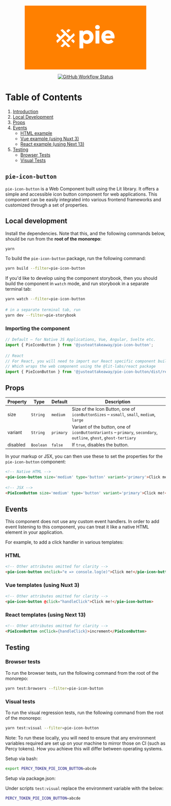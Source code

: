 <p align="center">
  <img align="center" src="../../../readme_image.png" height="200" alt="">
</p>

<p align="center">
  <a href="https://www.npmjs.com/@justeattakeaway/pie-icon-button">
    <img alt="GitHub Workflow Status" src="https://img.shields.io/npm/v/@justeattakeaway/pie-icon-button.svg">
  </a>
</p>

# Table of Contents

1. [Introduction](#pie-icon-button)
2. [Local Development](#local-development)
3. [Props](#props)
4. [Events](#events)
   - [HTML example](#html)
   - [Vue example (using Nuxt 3)](#vue-templates-using-nuxt-3)
   - [React example (using Next 13)](#react-templates-using-next-13)
5. [Testing](#testing)
   - [Browser Tests](#browser-tests)
   - [Visual Tests](#visual-tests)


## `pie-icon-button`

`pie-icon-button` is a Web Component built using the Lit library. It offers a simple and accessible icon button component for web applications. This component can be easily integrated into various frontend frameworks and customized through a set of properties.

## Local development

Install the dependencies. Note that this, and the following commands below, should be run from the **root of the monorepo**:

```bash
yarn
```

To build the `pie-icon-button` package, run the following command:

```bash
yarn build --filter=pie-icon-button
```

If you'd like to develop using the component storybook, then you should build the component in `watch` mode, and run storybook in a separate terminal tab:


```bash
yarn watch --filter=pie-icon-button

# in a separate terminal tab, run
yarn dev --filter=pie-storybook
```


### Importing the component

```js
// Default – for Native JS Applications, Vue, Angular, Svelte etc.
import { PieIconButton } from '@justeattakeaway/pie-icon-button';

// React
// For React, you will need to import our React specific component build
// Which wraps the web component using the @lit-labs/react package
import { PieIconButton } from '@justeattakeaway/pie-icon-button/dist/react';
```


## Props

| Property    | Type      | Default         | Description                                                          |
|-------------|-----------|-----------------|----------------------------------------------------------------------|
| size        | `String`  | `medium`        | Size of the Icon Button, one of `iconButtonSizes` – `xsmall`, `small`, `medium`, `large` |
| variant     | `String`  | `primary`       | Variant of the button, one of `iconButtonVariants` – `primary`, `secondary`, `outline`, `ghost`, `ghost-tertiary` |
| disabled    | `Boolean` | `false`         | If `true`, disables the button.                                      |

In your markup or JSX, you can then use these to set the properties for the `pie-icon-button` component:

```html
<!-- Native HTML -->
<pie-icon-button size='medium' type='button' variant='primary'>Click me!</pie-icon-button>

<!-- JSX -->
<PieIconButton size='medium' type='button' variant='primary'>Click me!</PieIconButton>
```

## Events

This component does not use any custom event handlers. In order to add event listening to this component, you can treat it like a native HTML element in your application.

For example, to add a click handler in various templates:


### HTML
```html
<!-- Other attributes omitted for clarity -->
<pie-icon-button onclick="e => console.log(e)">Click me!</pie-icon-button>
```

### Vue templates (using Nuxt 3)
```html
<!-- Other attributes omitted for clarity -->
<pie-icon-button @click="handleClick">Click me!</pie-icon-button>
```

### React templates (using Next 13)
```html
<!-- Other attributes omitted for clarity -->
<PieIconButton onClick={handleClick}>increment</PieIconButton>

```


## Testing

### Browser tests

To run the browser tests, run the following command from the root of the monorepo:

```bash
yarn test:browsers --filter=pie-icon-button
```

### Visual tests

To run the visual regression tests, run the following command from the root of the monorepo:

```bash
yarn test:visual --filter=pie-icon-button
```

Note: To run these locally, you will need to ensure that any environment variables required are set up on your machine to mirror those on CI (such as Percy tokens). How you achieve this will differ between operating systems.

Setup via bash:

```bash
export PERCY_TOKEN_PIE_ICON_BUTTON=abcde
```

Setup via package.json:

Under scripts `test:visual` replace the environment variable with the below:

```bash
PERCY_TOKEN_PIE_ICON_BUTTON=abcde
```
